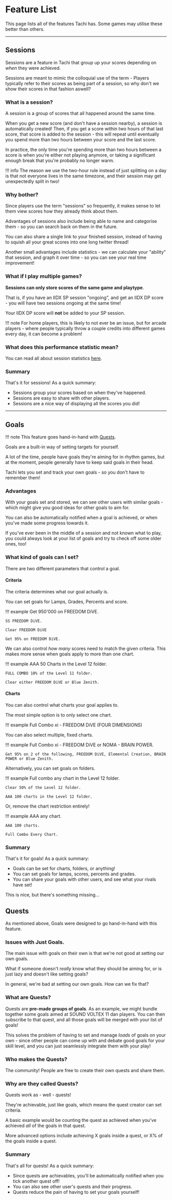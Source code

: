 # Feature List

This page lists all of the features Tachi has.
Some games may utilise these better than others.

*****

## Sessions

Sessions are a feature in Tachi that group up your
scores depending on *when* they were achieved.

Sessions are meant to mimic the colloquial use of
the term - Players typically refer to their scores
as being part of a session, so why don't we show
their scores in that fashion aswell?

### What is a session?

A session is a group of scores that all happened
around the same time.

When you get a new score (and don't have a session nearby),
a session is automatically created!
Then, if you get a score within two hours of that last score,
that score is added to the session - this will repeat
until eventually you spend more than two hours between
your score and the last score.

In practice, the only time you're spending more than
two hours between a score is when you're either not playing
anymore, or taking a significant enough break that you're
probably no longer warm.

!!! info
	The reason we use the two-hour rule instead of just
	splitting on a day is that not everyone lives in the
	same timezone, and their session may get unexpectedly
	split in two!

### Why bother?

Since players use the term "sessions" so frequently, it
makes sense to let them view scores how they already
think about them.

Advantages of sessions also include being able to name and
categorise them - so you can search back on them in the
future.

You can also share a single link to your finished session,
instead of having to squish all your great scores into one 
long twitter thread!

Another small advantages include statistics - we can
calculate your "ability" that session, and graph it
over time - so you can see your real time improvement!

### What if I play multiple games?

**Sessions can only store scores of the same game and playtype**.

That is, if you have an IIDX SP session "ongoing", and get
an IIDX DP score - you will have two sessions ongoing at
the same time!

Your IIDX DP score will **not** be added to your SP session.

!!! note
	For home players, this is likely to not ever be an
	issue, but for arcade players - where people typically
	throw a couple credits into different games every day,
	it can become a problem!

### What does this performance statistic mean?

You can read all about session statistics [here](./stats/tachi.md#session-ratings).

### Summary

That's it for sessions! As a quick summary:

- Sessions group your scores based on when they've happened.
- Sessions are easy to share with other players.
- Sessions are a nice way of displaying all the scores you did!

*****

## Goals

!!! note
	This feature goes hand-in-hand with [Quests](#quests).

Goals are a built-in way of setting targets for yourself.

A lot of the time, people have goals they're aiming for in
rhythm games, but at the moment, people generally have to
keep said goals in their head.

Tachi lets you set and track your own goals - so you don't
have to remember them!

### Advantages

With your goals set and stored, we can see other users with
similar goals - which might give you good ideas for other
goals to aim for.

You can also be automatically notified when a goal is
achieved, or when you've made some progress towards it.

If you've ever been in the middle of a session and not
known what to play, you could always look at your list of
goals and try to check off some older ones, too!

### What kind of goals can I set?

There are two different parameters that control a goal.

#### Criteria

The criteria determines what our goal actually is.

You can set goals for Lamps, Grades, Percents and score.

!!! example
	Get 950'000 on FREEDOM DiVE.

	SS FREEDOM DiVE.

	Clear FREEDOM DiVE

	Get 95% on FREEDOM DiVE.

We can also control *how many* scores need to match the
given criteria. This makes more sense when goals apply
to more than one chart.

!!! example
	AAA 50 Charts in the Level 12 folder.

	FULL COMBO 10% of the Level 11 folder.

	Clear either FREEDOM DiVE or Blue Zenith.

#### Charts

You can also control what charts your goal applies to.

The most simple option is to only select one chart.

!!! example
	Full Combo xi - FREEDOM DiVE (FOUR DIMENSIONS)

You can also select multiple, fixed charts.

!!! example
	Full Combo xi - FREEDOM DiVE or NOMA - BRAIN POWER.
	
	Get 95% on 2 of the following, FREEDOM DiVE, Elemental Creation, BRAIN POWER or Blue Zenith.

Alternatively, you can set goals on folders.

!!! example
	Full combo any chart in the Level 12 folder.

	Clear 50% of the Level 12 folder.

	AAA 100 charts in the Level 12 folder.

Or, remove the chart restriction entirely!

!!! example
	AAA any chart.

	AAA 100 charts.

	Full Combo Every Chart.

### Summary

That's it for goals! As a quick summary:

- Goals can be set for charts, folders, or anything!
- You can set goals for lamps, scores, percents and grades.
- You can share your goals with other users, and see what your rivals have set!

This is nice, but there's something missing...

## Quests

As mentioned above, Goals were designed to go hand-in-hand
with this feature.

### Issues with Just Goals.

The main issue with goals on their own is that we're not
good at setting our own goals.

What if someone doesn't *really* know what they should be
aiming for, or is just lazy and doesn't like setting goals?

In general, we're bad at setting our own goals. How can
we fix that?

### What are Quests?

Quests are **pre-made groups of goals**. As an example,
we might bundle together some goals aimed at SOUND VOLTEX
11 dan players. You can then subscribe to that quest,
and all those goals will be merged with your list of goals!

This solves the problem of having to set and manage *loads*
of goals on your own - since other people can come up with
and debate good goals for your skill level, and you can
just seamlessly integrate them with your play!

### Who makes the Quests?

The community! People are free to create their own
quests and share them.

### Why are they called Quests?

Quests work as - well - quests!

They're achievable, just like goals, which means the
quest creator can set criteria.

A basic example would be counting the quest as
achieved when you've achieved *all* of the goals in that
quest.

More advanced options include achieving X goals inside a
quest, or X% of the goals inside a quest.

### Summary

That's all for quests! As a quick summary:

- Since quests are achievables, you'll be automatically notified when you tick another quest off!
- You can also see other user's quests and their progress.
- Quests reduce the pain of having to set your goals yourself!

